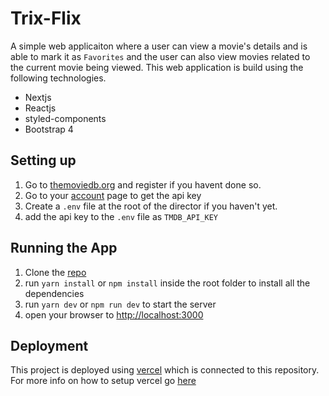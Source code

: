 # Trix-Flix
A simple web applicaiton where a user can view a movie's details and is able to mark it as `Favorites` and the user can also view movies related to the current movie being viewed. This web application is build using the following technologies.

- Nextjs
- Reactjs
- styled-components
- Bootstrap 4

## Setting up
1. Go to [themoviedb.org](https://www.themoviedb.org/) and register if you havent done so.
2. Go to your [account](https://www.themoviedb.org/settings/api) page to get the api key
3. Create a `.env` file at the root of the director if you haven't yet.
4. add the api key to the `.env` file as `TMDB_API_KEY`

## Running the App
1. Clone the [repo]()
2. run `yarn install` or `npm install` inside the root folder to install all the dependencies
3. run `yarn dev` or `npm run dev` to start the server
4. open your browser to [http://localhost:3000](http://localhost:3000)

## Deployment
This project is deployed using [vercel](https://vercel.com) which is connected to this repository. For more info on how to setup vercel go [here](https://nextjs.org/docs/deployment)